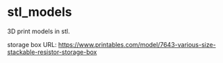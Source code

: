# stl_models
3D print models in stl.

storage box URL: https://www.printables.com/model/7643-various-size-stackable-resistor-storage-box
